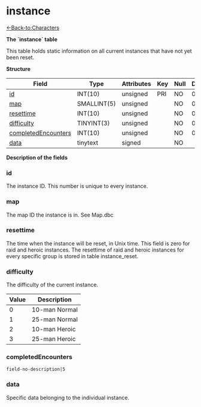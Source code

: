 # instance

[<-Back-to:Characters](database-characters.md)

**The \`instance\` table**

This table holds static information on all current instances that have not yet been reset.

**Structure**

| Field                    | Type        | Attributes | Key | Null | Default | Extra | Comment |
|--------------------------|-------------|------------|-----|------|---------|-------|---------|
| [id][1]                  | INT(10)     | unsigned   | PRI | NO   | 0       |       |         |
| [map][2]                 | SMALLINT(5) | unsigned   |     | NO   | 0       |       |         |
| [resettime][3]           | INT(10)     | unsigned   |     | NO   | 0       |       |         |
| [difficulty][4]          | TINYINT(3)  | unsigned   |     | NO   | 0       |       |         |
| [completedEncounters][5] | INT(10)     | unsigned   |     | NO   | 0       |       |         |
| [data][6]                | tinytext    | signed     |     | NO   |         |       |         |

[1]: #id
[2]: #map
[3]: #resettime
[4]: #difficulty
[5]: #completedencounters
[6]: #data

**Description of the fields**

### id

The instance ID. This number is unique to every instance.

### map

The map ID the instance is in. See Map.dbc

### resettime

The time when the instance will be reset, in Unix time. This field is zero for raid and heroic instances.
The resettime of raid and heroic instances for every specific group is stored in table instance\_reset.

### difficulty

The difficulty of the current instance.

| Value | Description   |
|-------|---------------|
| 0     | 10-man Normal |
| 1     | 25-man Normal |
| 2     | 10-man Heroic |
| 3     | 25-man Heroic |

### completedEncounters

`field-no-description|5`

### data

Specific data belonging to the individual instance.
